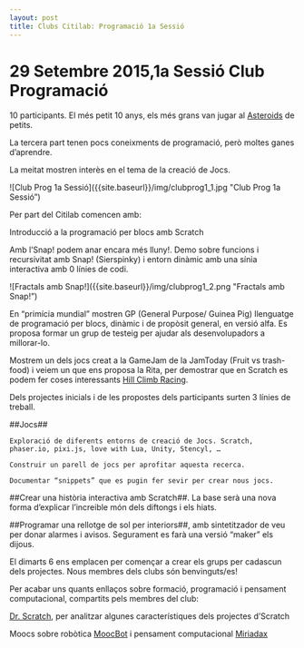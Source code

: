 ```yaml
---
layout: post
title: Clubs Citilab: Programació 1a Sessió
---
```


# 29 Setembre 2015,1a Sessió Club Programació

10 participants. El més petit 10 anys, els més grans van jugar al [Asteroids](https://en.wikipedia.org/wiki/Asteroids_%28video_game%29) de petits.

La tercera part tenen pocs coneixments de programació, però moltes ganes d’aprendre.

La meitat mostren interès en el tema de la creació de Jocs.

![Club Prog 1a Sessió]({{site.baseurl}}/img/clubprog1_1.jpg "Club Prog 1a Sessió”)

Per part del Citilab comencen amb:

Introducció a la programació per blocs amb Scratch

Amb l’Snap! podem anar encara més lluny!.  Demo sobre funcions i recursivitat amb Snap! (Sierspinky) i  entorn dinàmic amb una sínia interactiva amb 0 línies de codi.

![Fractals amb Snap!]({{site.baseurl}}/img/clubprog1_2.png "Fractals amb Snap!”)

En “primícia mundial” mostren GP (General Purpose/ Guinea Pig) llenguatge de programació per blocs, dinàmic i de propòsit general, en versió alfa. Es proposa formar un grup de testeig per ajudar als desenvolupadors a millorar-lo.

Mostrem un dels jocs creat a la GameJam de la JamToday (Fruit vs trash-food) i veiem un que ens proposa la Rita,  per demostrar que en Scratch es podem fer coses interessants [Hill Climb Racing](https://scratch.mit.edu/projects/56667360/).

Dels projectes inicials i de les propostes dels participants surten 3 línies de treball.

##Jocs##

    Exploració de diferents entorns de creació de Jocs. Scratch, phaser.io, pixi.js, love with Lua, Unity, Stencyl, …

    Construir un parell de jocs per aprofitar aquesta recerca.

    Documentar “snippets” que es pugin fer sevir per crear nous jocs.


##Crear una història interactiva amb Scratch##. La base serà una nova forma d’explicar l’increible món dels diftongs i els hiats.

##Programar una rellotge de sol per interiors##, amb sintetitzador de veu  per donar alarmes i avisos. Segurament es farà una versió “maker” els dijous.

El dimarts 6 ens emplacen per començar a crear els grups per cadascun dels projectes. Nous membres dels clubs són benvinguts/es!

Per acabar uns  quants enllaços sobre formació, programació i pensament computacional, compartits pels membres del club:

[Dr. Scratch](http://drscratch.programamos.es/), per analitzar algunes característiques dels projectes d’Scratch

Moocs sobre robòtica [MoocBot](http://drscratch.programamos.es/) i pensament computacional [Miriadax](https://miriadax.net/web/pensamiento-computacional-en-la-escuela-2ed)




